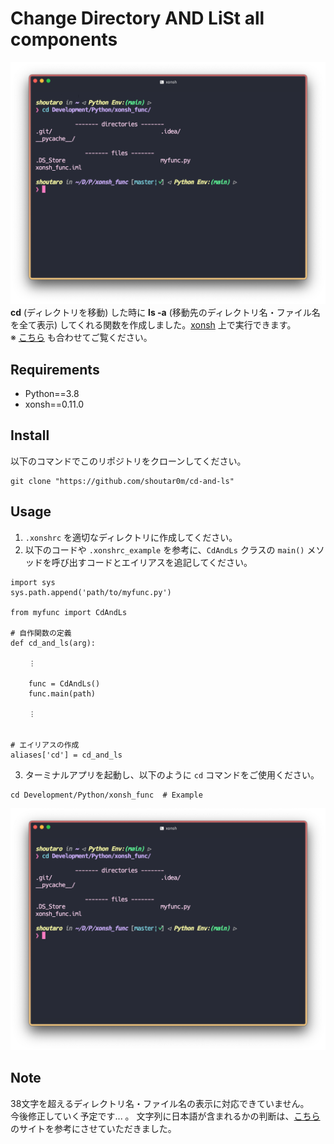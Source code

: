 # Change Directory AND LiSt all components
![demo](./imgs/demo.png)
**cd** (ディレクトリを移動) した時に **ls -a** (移動先のディレクトリ名・ファイル名を全て表示) してくれる関数を作成しました。[xonsh](https://xon.sh) 上で実行できます。  
※ [こちら](https://qiita.com/shoutar0m/items/df122410820cdf7c7dea) も合わせてご覧ください。

## Requirements
- Python==3.8
- xonsh==0.11.0

## Install
以下のコマンドでこのリポジトリをクローンしてください。

```
git clone "https://github.com/shoutar0m/cd-and-ls"
```

## Usage
1.  `.xonshrc` を適切なディレクトリに作成してください。
2.  以下のコードや `.xonshrc_example` を参考に、`CdAndLs` クラスの `main()` メソッドを呼び出すコードとエイリアスを追記してください。

```.xonshrc
import sys
sys.path.append('path/to/myfunc.py')
	
from myfunc import CdAndLs
	
# 自作関数の定義
def cd_and_ls(arg):
	
    ︙
	
    func = CdAndLs()
    func.main(path)
	
    ︙
	
	
# エイリアスの作成
aliases['cd'] = cd_and_ls
```
3. ターミナルアプリを起動し、以下のように `cd` コマンドをご使用ください。

```
cd Development/Python/xonsh_func  # Example
```
![demo](./imgs/demo.png)
## Note
38文字を超えるディレクトリ名・ファイル名の表示に対応できていません。  
今後修正していく予定です... 。
文字列に日本語が含まれるかの判断は、[こちら](https://minus9d.hatenablog.com/entry/2015/07/16/231608) のサイトを参考にさせていただきました。
